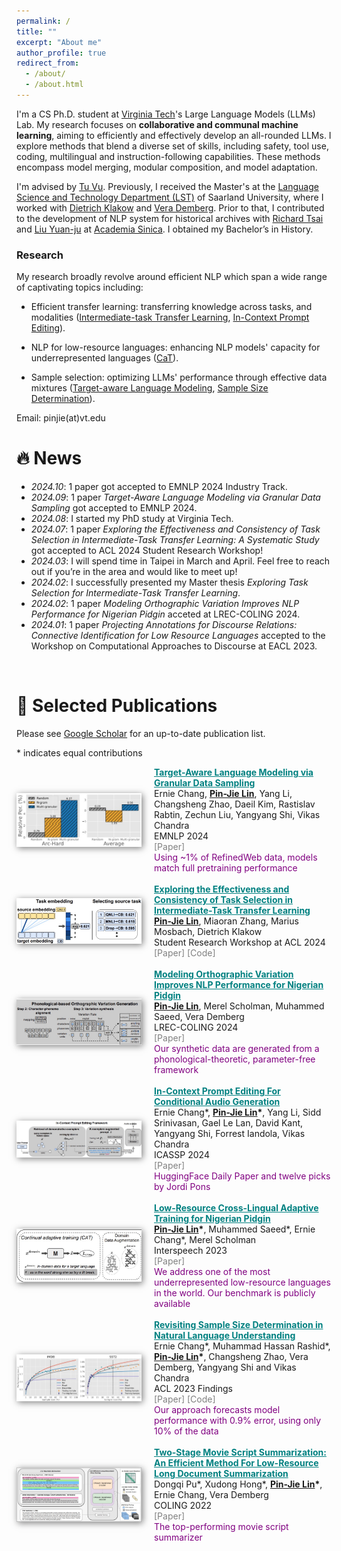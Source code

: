 ```yaml
---
permalink: /
title: ""
excerpt: "About me"
author_profile: true
redirect_from: 
  - /about/
  - /about.html
---
```


<!-- I am a first-year PhD student, advised by [Tu Vu](https://tuvllms.github.io/) at [Virginia Tech](https://cs.vt.edu/). My research aims to develop efficient artificial intelligent (AI) models for communal and collaborative generalization. How can we teach AI model a suite of skills efficiently? Specifically, I have worked on improving model adaptation, measuring the effects of data and prompts, and addressing data scarcity through synthetic data. I am now exploring representative skill combinations. -->

I'm a CS Ph.D. student at [Virginia Tech](https://cs.vt.edu/)'s Large Language Models (LLMs) Lab. My research focuses on **collaborative and communal machine learning**, aiming to efficiently and effectively develop an all-rounded LLMs. I explore methods that blend a diverse set of skills, including safety, tool use, coding, multilingual and instruction-following capabilities. These methods encompass model merging, modular composition, and model adaptation.


I'm advised by [Tu Vu](https://tuvllms.github.io/). Previously, I received the Master's at the [Language Science and Technology Department (LST)](https://www.uni-saarland.de/en/department/lst/research.html) of Saarland University, where I worked with [Dietrich Klakow](https://www.lsv.uni-saarland.de/people/dietrich-klakow/) and [Vera Demberg](https://www.uni-saarland.de/lehrstuhl/demberg/members/verademberg.html). Prior to that, I contributed to the development of NLP system for historical archives with [Richard Tsai](https://scholar.google.com.tw/citations?user=iDz3gJ4AAAAJ&hl=zh-TW) and [Liu Yuan-ju](https://www.harvard-yenching.org/person/liu-yuan-ju/) at [Academia Sinica](https://www.sinica.edu.tw/en). I obtained my Bachelor’s in History.


### Research

My research broadly revolve around efficient NLP which span a wide range of captivating topics including:

- Efficient transfer learning: transferring knowledge across tasks, and modalities
([Intermediate-task Transfer Learning](https://aclanthology.org/2024.acl-srw.24/), [In-Context Prompt Editing](https://arxiv.org/abs/2311.00895)).


- NLP for low-resource languages: enhancing NLP models' capacity for underrepresented languages ([CaT](https://arxiv.org/abs/2307.00382)).

- Sample selection: optimizing LLMs' performance through effective data mixtures ([Target-aware Language Modeling](https://arxiv.org/abs/2409.14705/), [Sample Size Determination](https://aclanthology.org/2023.findings-acl.419/)).


<!-- - Semantic space for task information encoding: [IIT](https://drive.google.com/file/d/1cRGYOvBls695iaOWhuV_8bJoIKy1EUMy/view?usp=sharing). -->

<!-- These days, I’m excited about delving into the behavior of LMs — understanding how they learn and process information at different levels. Pertinent sub- questions arise, such as understanding the specific information transmitted through within-tuning phases and cross-tuning phases. Furthermore, exploring how LMs store information in their knowledge reservoirs and how they can selectively purge or forget knowledge from this reservoir.
-->

Email: pinjie(at)vt.edu

<!-- <span style="color:darkgreen"> -->
<!-- I am actively seeking a internship/student research for Winter 2024. I invite you to review my CV for further details. [CV](https://drive.google.com/file/d/1OHTYGY6oKKbaG0BDucPI__Ij4LYmRm4y/view?usp=sharing).</span> -->

<!-- <br /> -->


# 🔥 News

- *2024.10*: 1 paper got accepted to EMNLP 2024 Industry Track.
- *2024.09*: 1 paper *Target-Aware Language Modeling via Granular Data Sampling* got accepted to EMNLP 2024.
- *2024.08*: I started my PhD study at Virginia Tech.
- *2024.07*: 1 paper *Exploring the Effectiveness and Consistency of Task Selection in Intermediate-Task Transfer Learning: A Systematic Study* got accepted to ACL 2024 Student Research Workshop!
- *2024.03*: I will spend time in Taipei in March and April. Feel free to reach out if you’re in the area and would like to meet up! 
- *2024.02*: I successfully presented my Master thesis *Exploring Task Selection for Intermediate-Task Transfer Learning*.
- *2024.02*: 1 paper *Modeling Orthographic Variation Improves NLP Performance for Nigerian Pidgin* acceted at LREC-COLING 2024.
- *2024.01*: 1 paper *Projecting Annotations for Discourse Relations: Connective Identification for Low Resource Languages* accepted to the Workshop on Computational Approaches to Discourse at EACL 2023.

<!-- - *2023.12*: 🎉😊 Our paper *In-Context Prompt Editing For Conditional Audio Generation* has been accepted at ICASSP 2024.
- *2023.12*: The paper *On the Open Prompt Challenge in Conditional Audio Generation* has been accepted at ICASSP 2024.
- *2023.09*: I have been selected for the 2023B cohort of Google's CS Research Mentorship Program (CSRMP).
- *2023.05*: 🎉🥰 Our new paper *Low-Resource Cross-Lingual Adaptive Training for Nigerian Pidgin* has been accepted at Interspeech 2023.
- *2023.05*: 🎉🎉 Our new paper has been accepted at ACL 2023 findings. 

- *2022.10*: 🎉🎉 Our new paper *[Two-Stage Movie Script Summarization: An Efficient Method For Low-Resource Long Document Summarization
](https://aclanthology.org/2022.creativesumm-1.9)* will be presented at the workshop on Automatic Summarization for Creative Writing at COLING 2022. Our system ranks **1st** in the Script-base track.
- *2022.04*: I will present our software project for short story recommendations (with Niyati Bafna) at Saarland university. 

- *2020.10*: I start my journey at Saarland university.

- *2019.12*: Our paper will be presented at conference DADH 2019. 
- *2019.08*: I will give a talk about *Climate Event system based on Historical Meteorological Records* at National Central University.
- *2019.08*: I gave a tutorial for [Hello, Sequence Labeling](https://docs.google.com/presentation/d/1jdZOhs8woyt4G0nYonhlUoFmsCGW_udfGYcsA3--Axw/edit?usp=sharing) in the Summer Program at National Central University.

- *2018.12*: Our paper will be presented at conference DADH 2018. 
- *2018.07*: I gave a invited talk about Python programming on Digital Humanities Workshop at National Taiwan University. -->

<br /> 

# 📝 <a id="-Publications">Selected Publications</a>


Please see [Google Scholar](https://scholar.google.com/citations?user=KYeOpSoAAAAJ&hl=en&authuser=1) for an up-to-date publication list.

\* indicates equal contributions


<style>
    :root {
        --img-width: 200px;
    }
    img {
        width: var(--img-width);
    }
</style>


<div style="display: flex; align-items: center;">
    <img src="imgs/sampling-img-5.jpg" alt="Description" style="width: {{ site.img_width }}; height: auto; margin-right: 20px; box-shadow: 2px 2px 10px rgba(0, 0, 0, 0.5);">
    <div>
        <a href="https://arxiv.org/abs/2409.14705" style="color:teal;"><strong>Target-Aware Language Modeling via Granular Data Sampling</strong></a> <br />
        Ernie Chang, <strong><ins>Pin-Jie Lin</ins></strong>, Yang Li, Changsheng Zhao, Daeil Kim, Rastislav Rabtin, Zechun Liu, Yangyang Shi, Vikas Chandra <br />
        EMNLP 2024 <br />
        <a href="https://arxiv.org/abs/2409.14705" style="color:gray; text-decoration:none;">[Paper]</a> <br />
        <span style="color:purple">Using ~1% of RefinedWeb data, models match full pretraining performance</span>
    </div>
</div>
<br />

<div style="display: flex; align-items: center;">
    <img src="images/imgs/task-emb-img-1.jpg" alt="Description" style="width: {{ site.img_width }}; height: auto; margin-right: 20px; box-shadow: 2px 2px 10px rgba(0, 0, 0, 0.5);">
    <div>
        <a href="https://aclanthology.org/2024.acl-srw.24/" style="color:teal;"><strong>Exploring the Effectiveness and Consistency of Task Selection in Intermediate-Task Transfer Learning</strong></a> <br />
        <strong><ins>Pin-Jie Lin</ins></strong>, Miaoran Zhang, Marius Mosbach, Dietrich Klakow <br />
        Student Research Workshop at ACL 2024 <br />
        <a href="https://aclanthology.org/2024.acl-srw.24/" style="color:gray; text-decoration:none;">[Paper]</a> <a href="https://github.com/uds-lsv/intermediate-task-selection/" style="color:gray; text-decoration:none;">[Code]</a><br />
    </div>
</div>
<br />

<div style="display: flex; align-items: center;">
    <img src="images/imgs/ov-img-4.jpg" alt="Description" style="width: {{ site.img_width }}; height: auto; margin-right: 20px; box-shadow: 2px 2px 10px rgba(0, 0, 0, 0.5);">
    <div>
        <a href="https://aclanthology.org/2024.lrec-main.1006/" style="color:teal;"><strong>Modeling Orthographic Variation Improves NLP Performance for Nigerian Pidgin</strong></a> <br />
        <strong><ins>Pin-Jie Lin</ins></strong>, Merel Scholman, Muhammed Saeed, Vera Demberg <br />
        LREC-COLING 2024 <br />
        <a href="https://aclanthology.org/2024.lrec-main.1006/" style="color:gray; text-decoration:none;">[Paper]</a> <br />
        <span style="color:purple">Our synthetic data are generated from a phonological-theoretic, parameter-free framework</span>
    </div>
</div>
<br />

<div style="display: flex; align-items: center;">
    <img src="images/imgs/in-context-img-1.jpg" alt="Description" style="width: {{ site.img_width }}; height: auto; margin-right: 20px; box-shadow: 2px 2px 10px rgba(0, 0, 0, 0.5);">
    <div>
        <a href="https://ieeexplore.ieee.org/document/10446431" style="color:teal;"><strong>In-Context Prompt Editing For Conditional Audio Generation</strong></a> <br />
        Ernie Chang*, <strong><ins>Pin-Jie Lin</ins>*</strong>, Yang Li, Sidd Srinivasan, Gael Le Lan, David Kant, Yangyang Shi, Forrest Iandola, Vikas Chandra <br />
        ICASSP 2024 <br />
        <a href="https://ieeexplore.ieee.org/document/10446431" style="color:gray; text-decoration:none;">[Paper]</a> <br />
        <span style="color:purple">HuggingFace Daily Paper and twelve picks by Jordi Pons</span>
    </div>
</div>
<br />


<!-- **On the Open Prompt Challenge in Conditional Audio Generation** <br />
Ernie Chang, Sidd Srinivasan, Mahi Luthra, **<ins>Pin-Jie Lin</ins>**, Varun K. Nagaraja, Forrest Iandola, Zechun Liu, Zhaoheng Ni, Changsheng Zhao, Yangyang Shi, Vikas Chandra <br />
ICASSP 2024 <br /> -->



<div style="display: flex; align-items: center;">
    <img src="images/imgs/cat-img-3.jpg" alt="Description" style="width: {{ site.img_width }}; height: auto; margin-right: 20px; box-shadow: 2px 2px 10px rgba(0, 0, 0, 0.5);">
    <div>
        <a href="https://www.isca-archive.org/interspeech_2023/lin23e_interspeech.html" style="color:teal;"><strong>Low-Resource Cross-Lingual Adaptive Training for Nigerian Pidgin</strong></a> <br />
        <strong><ins>Pin-Jie Lin</ins>*</strong>, Muhammed Saeed*, Ernie Chang*, Merel Scholman <br />
        Interspeech 2023 <br />
        <a href="https://www.isca-archive.org/interspeech_2023/lin23e_interspeech.html" style="color:gray; text-decoration:none;">[Paper]</a> <br />
        <span style="color:purple">We address one of the most underrepresented low-resource languages in the world. Our benchmark is publicly available</span>
    </div>
</div>
<br />


<div style="display: flex; align-items: center;">
    <img src="images/imgs/sample-size-img-1.jpg" alt="Description" style="width: {{ site.img_width }}; height: auto; margin-right: 20px; box-shadow: 2px 2px 10px rgba(0, 0, 0, 0.5);">
    <div>
        <a href="https://aclanthology.org/2023.findings-acl.419/" style="color:teal;"><strong>Revisiting Sample Size Determination in Natural Language Understanding</strong></a> <br />
        Ernie Chang*, Muhammad Hassan Rashid*, <strong><ins>Pin-Jie Lin</ins>*</strong>, Changsheng Zhao, Vera Demberg, Yangyang Shi and Vikas Chandra <br />
        ACL 2023 Findings <br />
        <a href="https://aclanthology.org/2023.findings-acl.419/" style="color:gray; text-decoration:none;">[Paper]</a> <a href="https://github.com/pjlintw/sample-size" style="color:gray; text-decoration:none;">[Code]</a>
        <br />
        <span style="color:purple">Our approach forecasts model performance with 0.9% error, using only 10% of the data</span>
    </div>
</div>
<br />

<div style="display: flex; align-items: center;">
    <img src="images/imgs/sum-img-1.jpg" alt="Description" style="width: {{ site.img_width }}; height: auto; margin-right: 20px; box-shadow: 2px 2px 10px rgba(0, 0, 0, 0.5);">
    <div>
        <a href="https://aclanthology.org/2022.creativesumm-1.9/" style="color:teal;"><strong>Two-Stage Movie Script Summarization: An Efficient Method For Low-Resource Long Document Summarization</strong></a> <br />
        Dongqi Pu*, Xudong Hong*, <strong><ins>Pin-Jie Lin</ins>*</strong>, Ernie Chang, Vera Demberg <br />
        COLING 2022 <br />
        <a href="https://aclanthology.org/2022.creativesumm-1.9/" style="color:gray; text-decoration:none;">[Paper]</a> <br />
        <span style="color:purple">The top-performing movie script summarizer</span>
    </div>
</div>



<!--
**Event Extraction: Convolutional Neural Networks for Extracting Medieval
Chinese Monk’s Travels**  <br />
**<ins>Pin-Jie Lin</ins>**, Bing-Lin Tsai <br />
International Conference of Digital Archives and Digital Humanities 2019 <br />

**Name Recognition of Medieval Chinese
Monk Names** <br />
Severina Balabanova, **<ins>Pin-Jie Lin</ins>**, Ya-Lin Chen, Wan-Chun Chiu <br />
International Conference of Digital Archives and Digital Humanities 2018 <br />
 -->
